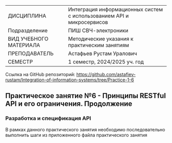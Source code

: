 |||
|---|---|
|ДИСЦИПЛИНА|Интеграция информационных систем с использованием API и микросервисов|
|Подразделение|ПИШ СВЧ-электроники|
|ВИД УЧЕБНОГО МАТЕРИАЛА|Методические указания к практическим занятиям|
|ПРЕПОДАВАТЕЛЬ|Астафьев Рустам Уралович|
|СЕМЕСТР|1 семестр, 2024/2025 уч. год|

Ссылка на GitHub репозиторий:
https://github.com/astafiev-rustam/Integration-of-information-systems/tree/Practice-1-6

## Практическое занятие №6 - Принципы RESTful API и его ограничения. Продолжение

### Разработка и спецификация API

В рамках данного практического занятия необходимо последовательно выполнить шаги из приложенного файла практического занятия
